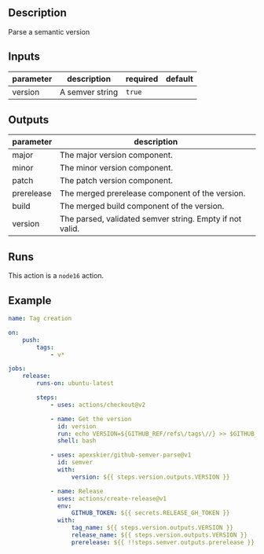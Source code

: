 <!-- action-docs-description -->

## Description

Parse a semantic version

<!-- action-docs-description -->

<!-- action-docs-inputs -->

## Inputs

| parameter | description     | required | default |
| --------- | --------------- | -------- | ------- |
| version   | A semver string | `true`   |         |

<!-- action-docs-inputs -->

<!-- action-docs-outputs -->

## Outputs

| parameter  | description                                              |
| ---------- | -------------------------------------------------------- |
| major      | The major version component.                             |
| minor      | The minor version component.                             |
| patch      | The patch version component.                             |
| prerelease | The merged prerelease component of the version.          |
| build      | The merged build component of the version.               |
| version    | The parsed, validated semver string. Empty if not valid. |

<!-- action-docs-outputs -->

<!-- action-docs-runs -->

## Runs

This action is a `node16` action.

<!-- action-docs-runs -->

## Example

```yml
name: Tag creation

on:
    push:
        tags:
            - v*

jobs:
    release:
        runs-on: ubuntu-latest

        steps:
            - uses: actions/checkout@v2

            - name: Get the version
              id: version
              run: echo VERSION=${GITHUB_REF/refs\/tags\//} >> $GITHUB_OUTPUT
              shell: bash

            - uses: apexskier/github-semver-parse@v1
              id: semver
              with:
                  version: ${{ steps.version.outputs.VERSION }}

            - name: Release
              uses: actions/create-release@v1
              env:
                  GITHUB_TOKEN: ${{ secrets.RELEASE_GH_TOKEN }}
              with:
                  tag_name: ${{ steps.version.outputs.VERSION }}
                  release_name: ${{ steps.version.outputs.VERSION }}
                  prerelease: ${{ !!steps.semver.outputs.prerelease }}
```
